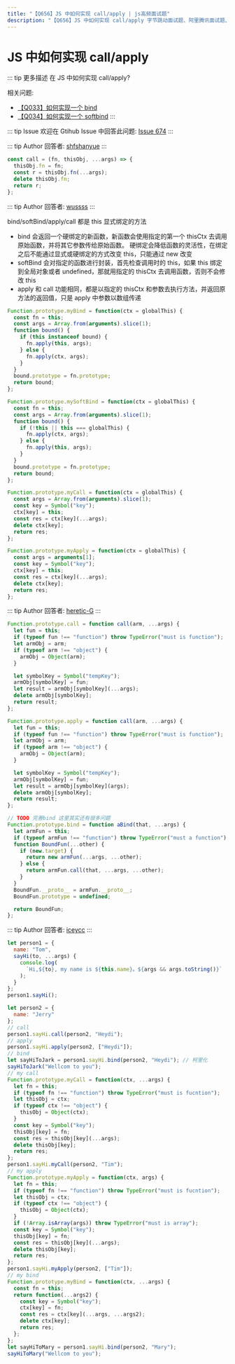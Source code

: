 ```yaml
---
title: "【Q656】JS 中如何实现 call/apply | js高频面试题"
description: "【Q656】JS 中如何实现 call/apply 字节跳动面试题、阿里腾讯面试题、美团小米面试题。"
---
```


# JS 中如何实现 call/apply

::: tip 更多描述
在 JS 中如何实现 call/apply?

相关问题:

- [【Q033】如何实现一个 bind](https://github.com/shfshanyue/Daily-Question/issues/32)
- [【Q034】如何实现一个 softbind](https://github.com/shfshanyue/Daily-Question/issues/33)
  :::

::: tip Issue
欢迎在 Gtihub Issue 中回答此问题: [Issue 674](https://github.com/shfshanyue/Daily-Question/issues/674)
:::

::: tip Author
回答者: [shfshanyue](https://github.com/shfshanyue)
:::

```js
const call = (fn, thisObj, ...args) => {
  thisObj.fn = fn;
  const r = thisObj.fn(...args);
  delete thisObj.fn;
  return r;
};
```

::: tip Author
回答者: [wussss](https://github.com/wussss)
:::

bind/softBind/apply/call 都是 this 显式绑定的方法

- bind 会返回一个硬绑定的新函数，新函数会使用指定的第一个 thisCtx 去调用原始函数，并将其它参数传给原始函数。 硬绑定会降低函数的灵活性，在绑定之后不能通过显式或硬绑定的方式改变 this，只能通过 new 改变
- softBind 会对指定的函数进行封装，首先检查调用时的 this，如果 this 绑定到全局对象或者 undefined，那就用指定的 thisCtx 去调用函数，否则不会修改 this
- apply 和 call 功能相同，都是以指定的 thisCtx 和参数去执行方法，并返回原方法的返回值，只是 apply 中参数以数组传递

```javascript
Function.prototype.myBind = function(ctx = globalThis) {
  const fn = this;
  const args = Array.from(arguments).slice(1);
  function bound() {
    if (this instanceof bound) {
      fn.apply(this, args);
    } else {
      fn.apply(ctx, args);
    }
  }
  bound.prototype = fn.prototype;
  return bound;
};
```

```javascript
Function.prototype.mySoftBind = function(ctx = globalThis) {
  const fn = this;
  const args = Array.from(arguments).slice(1);
  function bound() {
    if (!this || this === globalThis) {
      fn.apply(ctx, args);
    } else {
      fn.apply(this, args);
    }
  }
  bound.prototype = fn.prototype;
  return bound;
};
```

```javascript
Function.prototype.myCall = function(ctx = globalThis) {
  const args = Array.from(arguments).slice(1);
  const key = Symbol("key");
  ctx[key] = this;
  const res = ctx[key](...args);
  delete ctx[key];
  return res;
};
```

```javascript
Function.prototype.myApply = function(ctx = globalThis) {
  const args = arguments[1];
  const key = Symbol("key");
  ctx[key] = this;
  const res = ctx[key](...args);
  delete ctx[key];
  return res;
};
```

::: tip Author
回答者: [heretic-G](https://github.com/heretic-G)
:::

```javascript
Function.prototype.call = function call(arm, ...args) {
  let fun = this;
  if (typeof fun !== "function") throw TypeError("must is function");
  let armObj = arm;
  if (typeof arm !== "object") {
    armObj = Object(arm);
  }

  let symbolKey = Symbol("tempKey");
  armObj[symbolKey] = fun;
  let result = armObj[symbolKey](...args);
  delete armObj[symbolKey];
  return result;
};

Function.prototype.apply = function call(arm, ...args) {
  let fun = this;
  if (typeof fun !== "function") throw TypeError("must is function");
  let armObj = arm;
  if (typeof arm !== "object") {
    armObj = Object(arm);
  }

  let symbolKey = Symbol("tempKey");
  armObj[symbolKey] = fun;
  let result = armObj[symbolKey](args);
  delete armObj[symbolKey];
  return result;
};

// TODO 完善bind 这里其实还有很多问题
Function.prototype.bind = function aBind(that, ...args) {
  let armFun = this;
  if (typeof armFun !== "function") throw TypeError("must a function");
  function BoundFun(...other) {
    if (new.target) {
      return new armFun(...args, ...other);
    } else {
      return armFun.call(that, ...args, ...other);
    }
  }
  BoundFun.__proto__ = armFun.__proto__;
  BoundFun.prototype = undefined;

  return BoundFun;
};
```

::: tip Author
回答者: [iceycc](https://github.com/iceycc)
:::

```js
let person1 = {
  name: "Tom",
  sayHi(to, ...args) {
    console.log(
      `Hi,${to}, my name is ${this.name}。${args && args.toString()}`
    );
  }
};
person1.sayHi();

let person2 = {
  name: "Jerry"
};
// call
person1.sayHi.call(person2, "Heydi");
// apply
person1.sayHi.apply(person2, ["Heydi"]);
// bind
let sayHiToJark = person1.sayHi.bind(person2, "Heydi"); // 柯里化
sayHiToJark("Wellcom to you");
// my call
Function.prototype.myCall = function(ctx, ...args) {
  let fn = this;
  if (typeof fn !== "function") throw TypeError("must is fucntion");
  let thisObj = ctx;
  if (typeof ctx !== "object") {
    thisObj = Object(ctx);
  }
  const key = Symbol("key");
  thisObj[key] = fn;
  const res = thisObj[key](...args);
  delete thisObj[key];
  return res;
};
person1.sayHi.myCall(person2, "Tim");
// my apply
Function.prototype.myApply = function(ctx, args) {
  let fn = this;
  if (typeof fn !== "function") throw TypeError("must is fucntion");
  let thisObj = ctx;
  if (typeof ctx !== "object") {
    thisObj = Object(ctx);
  }
  if (!Array.isArray(args)) throw TypeError("must is array");
  const key = Symbol("key");
  thisObj[key] = fn;
  const res = thisObj[key](...args);
  delete thisObj[key];
  return res;
};
person1.sayHi.myApply(person2, ["Tim"]);
// my bind
Function.prototype.myBind = function(ctx, ...args) {
  const fn = this;
  return function(...args2) {
    const key = Symbol("key");
    ctx[key] = fn;
    const res = ctx[key](...args, ...args2);
    delete ctx[key];
    return res;
  };
};
let sayHiToMary = person1.sayHi.bind(person2, "Mary");
sayHiToMary("Wellcom to you");
```
